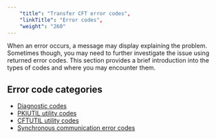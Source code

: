 ```yaml
---
    "title": "Transfer CFT error codes",
    "linkTitle": "Error codes",
    "weight": "260"
---
```

When an error occurs, a message may display explaining the problem. Sometimes though, you may need to further investigate the issue using returned error codes. This section provides a brief introduction into the types of codes and where you may encounter them.

Error code categories
---------------------

- [Diagnostic codes](about_diagnostic_codes)
- [PKIUTIL utility codes](pkiutil_error_codes)
- [CFTUTIL utility codes](cftutil_utility_messages)
- [Synchronous communication error codes](synch_comm_return_codes)
